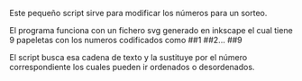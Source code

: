 Este pequeño script sirve para modificar los números para un sorteo.

El programa funciona con un fichero svg generado en inkscape el cual tiene 9 papeletas con los numeros codificados como ##1 ##2... ##9

El script busca esa cadena de texto y la sustituye por el número correspondiente los cuales pueden ir ordenados o desordenados.
